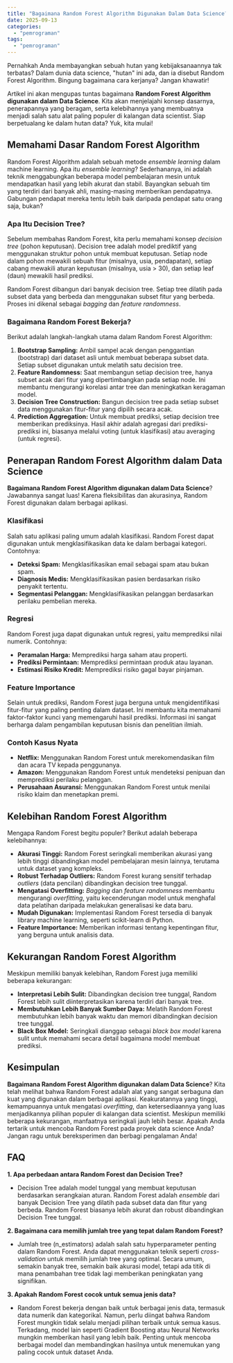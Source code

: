 ```yaml
---
title: "Bagaimana Random Forest Algorithm Digunakan Dalam Data Science?"
date: 2025-09-13
categories: 
  - "pemrograman"
tags: 
  - "pemrograman"
---
```


Pernahkah Anda membayangkan sebuah hutan yang kebijaksanaannya tak terbatas? Dalam dunia data science, "hutan" ini ada, dan ia disebut Random Forest Algorithm. Bingung bagaimana cara kerjanya? Jangan khawatir!

Artikel ini akan mengupas tuntas bagaimana **Random Forest Algorithm digunakan dalam Data Science**. Kita akan menjelajahi konsep dasarnya, penerapannya yang beragam, serta kelebihannya yang membuatnya menjadi salah satu alat paling populer di kalangan data scientist. Siap berpetualang ke dalam hutan data? Yuk, kita mulai!

## Memahami Dasar Random Forest Algorithm

Random Forest Algorithm adalah sebuah metode _ensemble learning_ dalam machine learning. Apa itu _ensemble learning_? Sederhananya, ini adalah teknik menggabungkan beberapa model pembelajaran mesin untuk mendapatkan hasil yang lebih akurat dan stabil. Bayangkan sebuah tim yang terdiri dari banyak ahli, masing-masing memberikan pendapatnya. Gabungan pendapat mereka tentu lebih baik daripada pendapat satu orang saja, bukan?

### Apa Itu Decision Tree?

Sebelum membahas Random Forest, kita perlu memahami konsep _decision tree_ (pohon keputusan). Decision tree adalah model prediktif yang menggunakan struktur pohon untuk membuat keputusan. Setiap node dalam pohon mewakili sebuah fitur (misalnya, usia, pendapatan), setiap cabang mewakili aturan keputusan (misalnya, usia > 30), dan setiap leaf (daun) mewakili hasil prediksi.

Random Forest dibangun dari banyak decision tree. Setiap tree dilatih pada subset data yang berbeda dan menggunakan subset fitur yang berbeda. Proses ini dikenal sebagai _bagging_ dan _feature randomness_.

### Bagaimana Random Forest Bekerja?

Berikut adalah langkah-langkah utama dalam Random Forest Algorithm:

1. **Bootstrap Sampling:** Ambil sampel acak dengan penggantian (bootstrap) dari dataset asli untuk membuat beberapa subset data. Setiap subset digunakan untuk melatih satu decision tree.
2. **Feature Randomness:** Saat membangun setiap decision tree, hanya subset acak dari fitur yang dipertimbangkan pada setiap node. Ini membantu mengurangi korelasi antar tree dan meningkatkan keragaman model.
3. **Decision Tree Construction:** Bangun decision tree pada setiap subset data menggunakan fitur-fitur yang dipilih secara acak.
4. **Prediction Aggregation:** Untuk membuat prediksi, setiap decision tree memberikan prediksinya. Hasil akhir adalah agregasi dari prediksi-prediksi ini, biasanya melalui voting (untuk klasifikasi) atau averaging (untuk regresi).

## Penerapan Random Forest Algorithm dalam Data Science

**Bagaimana Random Forest Algorithm digunakan dalam Data Science**? Jawabannya sangat luas! Karena fleksibilitas dan akurasinya, Random Forest digunakan dalam berbagai aplikasi.

### Klasifikasi

Salah satu aplikasi paling umum adalah klasifikasi. Random Forest dapat digunakan untuk mengklasifikasikan data ke dalam berbagai kategori. Contohnya:

- **Deteksi Spam:** Mengklasifikasikan email sebagai spam atau bukan spam.
- **Diagnosis Medis:** Mengklasifikasikan pasien berdasarkan risiko penyakit tertentu.
- **Segmentasi Pelanggan:** Mengklasifikasikan pelanggan berdasarkan perilaku pembelian mereka.

### Regresi

Random Forest juga dapat digunakan untuk regresi, yaitu memprediksi nilai numerik. Contohnya:

- **Peramalan Harga:** Memprediksi harga saham atau properti.
- **Prediksi Permintaan:** Memprediksi permintaan produk atau layanan.
- **Estimasi Risiko Kredit:** Memprediksi risiko gagal bayar pinjaman.

### Feature Importance

Selain untuk prediksi, Random Forest juga berguna untuk mengidentifikasi fitur-fitur yang paling penting dalam dataset. Ini membantu kita memahami faktor-faktor kunci yang memengaruhi hasil prediksi. Informasi ini sangat berharga dalam pengambilan keputusan bisnis dan penelitian ilmiah.

### Contoh Kasus Nyata

- **Netflix:** Menggunakan Random Forest untuk merekomendasikan film dan acara TV kepada penggunanya.
- **Amazon:** Menggunakan Random Forest untuk mendeteksi penipuan dan memprediksi perilaku pelanggan.
- **Perusahaan Asuransi:** Menggunakan Random Forest untuk menilai risiko klaim dan menetapkan premi.

## Kelebihan Random Forest Algorithm

Mengapa Random Forest begitu populer? Berikut adalah beberapa kelebihannya:

- **Akurasi Tinggi:** Random Forest seringkali memberikan akurasi yang lebih tinggi dibandingkan model pembelajaran mesin lainnya, terutama untuk dataset yang kompleks.
- **Robust Terhadap Outliers:** Random Forest kurang sensitif terhadap _outliers_ (data pencilan) dibandingkan decision tree tunggal.
- **Mengatasi Overfitting:** _Bagging_ dan _feature randomness_ membantu mengurangi _overfitting_, yaitu kecenderungan model untuk menghafal data pelatihan daripada melakukan generalisasi ke data baru.
- **Mudah Digunakan:** Implementasi Random Forest tersedia di banyak library machine learning, seperti scikit-learn di Python.
- **Feature Importance:** Memberikan informasi tentang kepentingan fitur, yang berguna untuk analisis data.

## Kekurangan Random Forest Algorithm

Meskipun memiliki banyak kelebihan, Random Forest juga memiliki beberapa kekurangan:

- **Interpretasi Lebih Sulit:** Dibandingkan decision tree tunggal, Random Forest lebih sulit diinterpretasikan karena terdiri dari banyak tree.
- **Membutuhkan Lebih Banyak Sumber Daya:** Melatih Random Forest membutuhkan lebih banyak waktu dan memori dibandingkan decision tree tunggal.
- **Black Box Model:** Seringkali dianggap sebagai _black box model_ karena sulit untuk memahami secara detail bagaimana model membuat prediksi.

## Kesimpulan

**Bagaimana Random Forest Algorithm digunakan dalam Data Science**? Kita telah melihat bahwa Random Forest adalah alat yang sangat serbaguna dan kuat yang digunakan dalam berbagai aplikasi. Keakuratannya yang tinggi, kemampuannya untuk mengatasi _overfitting_, dan ketersediaannya yang luas menjadikannya pilihan populer di kalangan data scientist. Meskipun memiliki beberapa kekurangan, manfaatnya seringkali jauh lebih besar. Apakah Anda tertarik untuk mencoba Random Forest pada proyek data science Anda? Jangan ragu untuk bereksperimen dan berbagi pengalaman Anda!

## FAQ

**1\. Apa perbedaan antara Random Forest dan Decision Tree?**

- Decision Tree adalah model tunggal yang membuat keputusan berdasarkan serangkaian aturan. Random Forest adalah _ensemble_ dari banyak Decision Tree yang dilatih pada subset data dan fitur yang berbeda. Random Forest biasanya lebih akurat dan robust dibandingkan Decision Tree tunggal.

**2\. Bagaimana cara memilih jumlah tree yang tepat dalam Random Forest?**

- Jumlah tree (n\_estimators) adalah salah satu hyperparameter penting dalam Random Forest. Anda dapat menggunakan teknik seperti _cross-validation_ untuk memilih jumlah tree yang optimal. Secara umum, semakin banyak tree, semakin baik akurasi model, tetapi ada titik di mana penambahan tree tidak lagi memberikan peningkatan yang signifikan.

**3\. Apakah Random Forest cocok untuk semua jenis data?**

- Random Forest bekerja dengan baik untuk berbagai jenis data, termasuk data numerik dan kategorikal. Namun, perlu diingat bahwa Random Forest mungkin tidak selalu menjadi pilihan terbaik untuk semua kasus. Terkadang, model lain seperti Gradient Boosting atau Neural Networks mungkin memberikan hasil yang lebih baik. Penting untuk mencoba berbagai model dan membandingkan hasilnya untuk menemukan yang paling cocok untuk dataset Anda.
